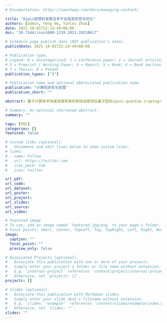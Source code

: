 ```yaml
---
# Documentation: https://wowchemy.com/docs/managing-content/

title: "Aigis密钥封装算法多平台高效实现与优化"
authors: [admin, Feng He, Yunlei Zhao]
date: 2021-10-01T22:14:49+08:00
doi: "10.7544/issn1000-1239.2021.20210617"

# Schedule page publish date (NOT publication's date).
publishDate: 2021-10-01T22:14:49+08:00

# Publication type.
# Legend: 0 = Uncategorized; 1 = Conference paper; 2 = Journal article;
# 3 = Preprint / Working Paper; 4 = Report; 5 = Book; 6 = Book section;
# 7 = Thesis; 8 = Patent
publication_types: ["2"]

# Publication name and optional abbreviated publication name.
publication: "计算机研究与发展"
publication_short: ""

abstract: 量子计算技术快速发展带来的新挑战使得后量子密码(post-quantum cryptography, PQC)成为当前密码学界研究热点.基于格的密码方案因其安全高效的特性,已经成为后量子公钥密码的主流之一.Aigis密钥封装算法(Aigis-enc)是我国学者自主设计的基于模格上非对称错误学习(A-MLWE)问题的后量子密码算法,是中国密码学会举办的全国密码算法设计竞赛公钥密码算法一等奖获奖算法之一.为了应对量子攻击,维护国家网络空间的长远安全,为未来国家后量子密码算法标准的制定和实际部署贡献力量,对我国自行研发的优秀后量子密码算法进行优化具有重要意义.工作重点关注Aigis-enc算法在不同平台的实现优化,包含高性能平台的快速并行实现与嵌入式低功耗平台的紧凑实现.具体而言,运用单指令多数据流(single instruction multiple data, SIMD)指令,充分优化了Aigis-enc现有AVX2实现,并提供了其首个ARM Cortex-M4平台的轻量级紧凑实现.实现包含4个关键优化点:降低Montgomery约减与Barrett约减汇编指令数目,提升了约减效率;使用裁剪层数的数论变换并优化指令流水调度,加速多项式乘法运算并减少了预计算表存储需求;提供了多项式序列化与反序列化的并行汇编指令实现,加快了编码解码与加解密过程;结合on-the-fly计算与空间复用优化算法存储空间.实验结果表明:提出的优化技术在8核Intel Core i7处理器上可将Aigis-enc算法原始AVX2实现提升25%,且大幅减少了其在ARM Cortex-M4平台的预计算表存储、代码尺寸与运行堆栈占用,对算法的实际应用有重要现实意义.

# Summary. An optional shortened abstract.
summary: ""

tags: [PQC]
categories: []
featured: false

# Custom links (optional).
#   Uncomment and edit lines below to show custom links.
# links:
# - name: Follow
#   url: https://twitter.com
#   icon_pack: fab
#   icon: twitter

url_pdf:
url_code:
url_dataset:
url_poster:
url_project:
url_slides:
url_source:
url_video:

# Featured image
# To use, add an image named `featured.jpg/png` to your page's folder. 
# Focal points: Smart, Center, TopLeft, Top, TopRight, Left, Right, BottomLeft, Bottom, BottomRight.
image:
  caption: ""
  focal_point: ""
  preview_only: false

# Associated Projects (optional).
#   Associate this publication with one or more of your projects.
#   Simply enter your project's folder or file name without extension.
#   E.g. `internal-project` references `content/project/internal-project/index.md`.
#   Otherwise, set `projects: []`.
projects: []

# Slides (optional).
#   Associate this publication with Markdown slides.
#   Simply enter your slide deck's filename without extension.
#   E.g. `slides: "example"` references `content/slides/example/index.md`.
#   Otherwise, set `slides: ""`.
slides: ""
---
```

